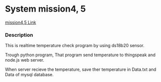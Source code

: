 <!DOCTYPE html>
<html>
<head>
	
</head>
<body>
	<h1>System mission4, 5</h1>
	<a href="https://youtu.be/tdmFuJZBY78">mission4,5 Link</a>
	<br>
	<h3>Description</h3>
	<p>This is realtime temperature check program by using ds18b20 sensor.</p>
	<p>Trough python program, That program send temperature to thingspeak and node.js web server.</p>
	<p>When server recieve the temperature, save ther temperature in Data.txt and Data of mysql database.</p>
</body>
</html>
